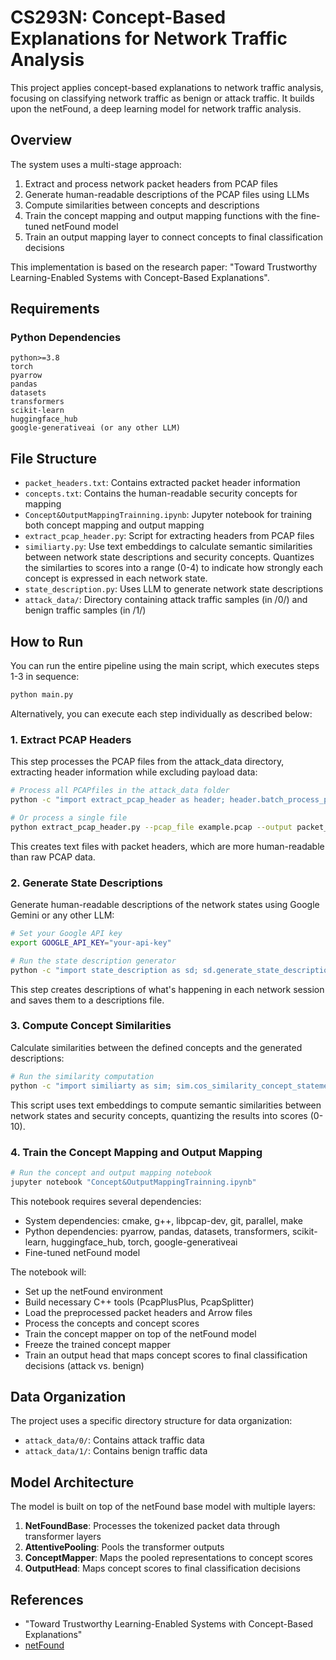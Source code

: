 # CS293N: Concept-Based Explanations for Network Traffic Analysis

This project applies concept-based explanations to network traffic analysis, focusing on classifying network traffic as benign or attack traffic. It builds upon the netFound, a deep learning model for network traffic analysis.

## Overview

The system uses a multi-stage approach:
1. Extract and process network packet headers from PCAP files
2. Generate human-readable descriptions of the PCAP files using LLMs
3. Compute similarities between concepts and descriptions
4. Train the concept mapping and output mapping functions with the fine-tuned netFound model
5. Train an output mapping layer to connect concepts to final classification decisions

This implementation is based on the research paper: "Toward Trustworthy Learning-Enabled Systems with Concept-Based Explanations".

## Requirements

### Python Dependencies

```
python>=3.8
torch
pyarrow
pandas
datasets
transformers
scikit-learn  
huggingface_hub
google-generativeai (or any other LLM)
```

## File Structure

- `packet_headers.txt`: Contains extracted packet header information
- `concepts.txt`: Contains the human-readable security concepts for mapping
- `Concept&OutputMappingTrainning.ipynb`: Jupyter notebook for training both concept mapping and output mapping
- `extract_pcap_header.py`: Script for extracting headers from PCAP files
- `similiarty.py`: Use text embeddings to calculate semantic similarities between network state descriptions and security concepts. Quantizes the similarties to scores into a range (0-4) to indicate how strongly each concept is expressed in each network state.
- `state_description.py`: Uses LLM to generate network state descriptions
- `attack_data/`: Directory containing attack traffic samples (in /0/) and benign traffic samples (in /1/)

## How to Run

You can run the entire pipeline using the main script, which executes steps 1-3 in sequence:

```bash
python main.py
```

Alternatively, you can execute each step individually as described below:

### 1. Extract PCAP Headers

This step processes the PCAP files from the attack_data directory, extracting header information while excluding payload data:

```bash
# Process all PCAPfiles in the attack_data folder
python -c "import extract_pcap_header as header; header.batch_process_pcap_folder('attack_data')"

# Or process a single file
python extract_pcap_header.py --pcap_file example.pcap --output packet_headers.txt
```

This creates text files with packet headers, which are more human-readable than raw PCAP data.

### 2. Generate State Descriptions

Generate human-readable descriptions of the network states using Google Gemini or any other LLM:

```bash
# Set your Google API key
export GOOGLE_API_KEY="your-api-key"

# Run the state description generator
python -c "import state_description as sd; sd.generate_state_descriptions()"
```

This step creates descriptions of what's happening in each network session and saves them to a descriptions file.

### 3. Compute Concept Similarities

Calculate similarities between the defined concepts and the generated descriptions:

```bash
# Run the similarity computation
python -c "import similiarty as sim; sim.cos_similarity_concept_statement()"
```

This script uses text embeddings to compute semantic similarities between network states and security concepts, quantizing the results into scores (0-10).

### 4. Train the Concept Mapping and Output Mapping

```bash
# Run the concept and output mapping notebook
jupyter notebook "Concept&OutputMappingTrainning.ipynb"
```

This notebook requires several dependencies:
- System dependencies: cmake, g++, libpcap-dev, git, parallel, make
- Python dependencies: pyarrow, pandas, datasets, transformers, scikit-learn, huggingface_hub, torch, google-generativeai
- Fine-tuned netFound model

The notebook will:
- Set up the netFound environment
- Build necessary C++ tools (PcapPlusPlus, PcapSplitter)
- Load the preprocessed packet headers and Arrow files
- Process the concepts and concept scores
- Train the concept mapper on top of the netFound model
- Freeze the trained concept mapper
- Train an output head that maps concept scores to final classification decisions (attack vs. benign)


## Data Organization

The project uses a specific directory structure for data organization:
- `attack_data/0/`: Contains attack traffic data
- `attack_data/1/`: Contains benign traffic data

## Model Architecture

The model is built on top of the netFound base model with multiple layers:

1. **NetFoundBase**: Processes the tokenized packet data through transformer layers
2. **AttentivePooling**: Pools the transformer outputs
3. **ConceptMapper**: Maps the pooled representations to concept scores
4. **OutputHead**: Maps concept scores to final classification decisions

## References

- "Toward Trustworthy Learning-Enabled Systems with Concept-Based Explanations"
- [netFound](https://github.com/snlucsb/netFound)
